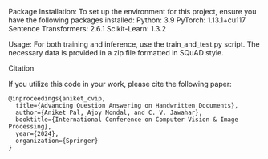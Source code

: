 Package Installation:
To set up the environment for this project, ensure you have the following packages installed:
Python: 3.9
PyTorch: 1.13.1+cu117
Sentence Transformers: 2.6.1
Scikit-Learn: 1.3.2

Usage:
For both training and inference, use the train_and_test.py script. The necessary data is provided in a zip file formatted in SQuAD style.

Citation

If you utilize this code in your work, please cite the following paper:

```
@inproceedings{aniket_cvip,
  title={Advancing Question Answering on Handwritten Documents},
  author={Aniket Pal, Ajoy Mondal, and C. V. Jawahar},
  booktitle={International Conference on Computer Vision & Image Processing},
  year={2024},
  organization={Springer}
}
```
